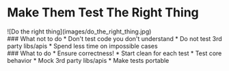 # Make Them Test The __Right Thing__
<div class="left" markdown="1">
  ![Do the right thing](images/do_the_right_thing.jpg)
</div>
<div class="right description" markdown="1">
### What not to do
* Don't test code you don't understand
* Do not test 3rd party libs/apis
* Spend less time on impossible cases
<br />
### What to do
* Ensure correctness!
* Start clean for each test
* Test core behavior
* Mock 3rd party libs/apis
* Make tests portable
</div>

